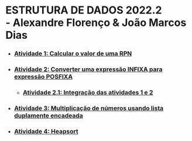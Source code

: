 # ESTRUTURA DE DADOS 2022.2 <br> - Alexandre Florenço & João Marcos Dias

* ### [Atividade 1: Calcular o valor de uma RPN](https://github.com/AlexFlorenco/estruturaDeDados/tree/master/calcularRPN/src/calcularPosfixa) 

* ### [Atividade 2: Converter uma expressão INFIXA para expressão POSFIXA](https://github.com/AlexFlorenco/estruturaDeDados/tree/master/converterInfixa/src/converterInfixa)

  + ### [Atividade 2.1: Integração das atividades 1 e 2](https://github.com/AlexFlorenco/estruturaDeDados/tree/master/src/converterECalcular)

* ### [Atividade 3: Multiplicação de números usando lista duplamente encadeada](https://github.com/AlexFlorenco/estruturaDeDados/tree/master/multiplicacaoDuplaEncadeada/multiplicacaoDuplaEncadeada)

* ### [Atividade 4: Heapsort](https://github.com/AlexFlorenco/estruturaDeDados/tree/master/heapSort)
